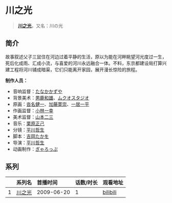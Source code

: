 # 川之光


> <u>**[川之光](https://bgm.tv/subject/12436)**</u>，又名：川の光

## 简介

故事叙述父子三鼠住在河边过着平静的生活，原以为能在河畔眺望河光度过一生，死后化成雨、汇成小流，与喜爱的河川永远融合一体。不料，东京都建设局打算兴建工程将河川铺成暗渠，它们只能离开家园，展开漫长惊险的旅程。

**制作人员：**
- 音响监督：[たなかかずや](https://bgm.tv/person/38)
- 背景美术：[男鹿和雄](https://bgm.tv/person/11681)、[ムクオスタジオ](https://bgm.tv/person/63928)
- 原画：[沓名健一](https://bgm.tv/person/12149)、[加藤寛崇](https://bgm.tv/person/12802)、[一居一平](https://bgm.tv/person/19478)
- 作画监督：[小林一幸](https://bgm.tv/person/1794)
- 美术监督：[山本二三](https://bgm.tv/person/3471)
- 音乐：[栗原正己](https://bgm.tv/person/2836)
- 分镜：[平川哲生](https://bgm.tv/person/3798)
- 脚本：[吉岡たかを](https://bgm.tv/person/1140)
- 导演：[平川哲生](https://bgm.tv/person/3798)
- 动画制作：[ぎゃろっぷ](https://bgm.tv/person/2773)



## 系列

|     |   系列名   |   首播时间  | 话数/时长  | 观看地址 |
|:---  |:------    |:----      |:---       |:---  |
| 1 |[川之光](https://bgm.tv/subject/12436)| 2009-06-20 | 1 | [bilibili](https://www.bilibili.com/video/BV1Ns411d7Mx)  |



